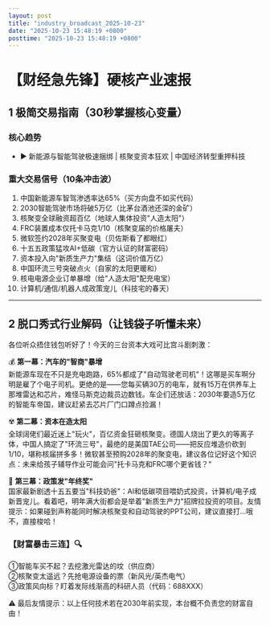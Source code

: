 ```yaml
---
layout: post
title: "industry_broadcast_2025-10-23"
date: "2025-10-23 15:48:19 +0800"
posttime: "2025-10-23 15:48:19 +0800"
---
```


# 【财经急先锋】硬核产业速报

## 1 极简交易指南（30秒掌握核心变量）

### 核心趋势
- ▶️ 新能源与智能驾驶极速捆绑 | 核聚变资本狂欢 | 中国经济转型重押科技

### 重大交易信号（10条冲击波）
1. 中国新能源车智驾渗透率达65%（买方向盘不如买代码）  
2. 2030智能驾驶市场将破5万亿（比茅台酒池还深的金矿）  
3. 核聚变全球融资超百亿（地球人集体投资"人造太阳"）  
4. FRC装置成本仅托卡马克1/10（核聚变届的价格屠夫）  
5. 微软签约2028年买聚变电（贝佐斯看了都眼红）  
6. 十五五政策猛攻AI+低碳（官方认证的财富密码）  
7. 资本投入向"新质生产力"集结（这词价值万亿）  
8. 中国环流三号突破点火（自家的太阳更暖和）  
9. 核电电源企业订单暴增（给"人造太阳"配充电宝）  
10. 计算机/通信/机器人成政策宠儿（科技宅的春天）

---

## 2 脱口秀式行业解码（让钱袋子听懂未来）

各位听众捂住钱包听好了！今天的三台资本大戏可比宫斗剧刺激：

💰 **第一幕：汽车的"智商"暴增**  
新能源车现在不只是充电跑路，65%都成了"自动驾驶老司机"！这哪是买车啊分明是雇了个电子司机。更绝的是——您每买辆30万的电车，就有15万在供养车上那堆雷达和芯片，难怪马斯克边裁员边数钱。车企们还放话：2030年要造5万亿的智能车帝国，建议赶紧去芯片厂门口蹲点捡漏！

☢️ **第二幕：资本在造太阳**  
全球阔佬们最近迷上"玩火"，百亿资金狂砸核聚变。德国人烧出了更久的等离子体，中国人搞定了"环流三号"，最绝的是美国TAE公司——把反应堆造价砍到1/10，堪称核届拼多多！微软甚至预购2028年的聚变电，建议各位记好这个知识点：未来给孩子辅导作业可能会问"托卡马克和FRC哪个更省钱？"

🚀 **第三幕：政策发"年终奖"**  
国家最新剧透十五五要当"科技奶爸"：AI和低碳项目喂奶式投资，计算机/电子成新晋宠儿。看着吧，明年满大街都会是举着"新质生产力"招牌拉投资的项目。友情提示：如果碰到声称能同时解决核聚变和自动驾驶的PPT公司，建议直接打...哦不，直接梭哈！

### 【财富暴击三连】🔍
①智能车买不起？去挖激光雷达的坟（供应商）  
②核聚变太遥远？先抢电源设备的票（新风光/英杰电气）  
③政策风向标？盯着发际线渐高的科研人员（代码：688XXX）  

⚠️ 最后友情提示：以上任何技术若在2030年前实现，本台概不负责您的财富自由！